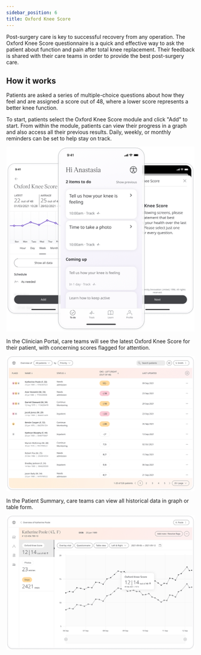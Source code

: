 ```yaml
---
sidebar_position: 6
title: Oxford Knee Score
---
```


Post-surgery care is key to successful recovery from any operation. The Oxford Knee Score questionnaire is a quick and effective way to ask the patient about function and pain after total knee replacement. Their feedback is shared with their care teams in order to provide the best post-surgery care.

## How it works

Patients are asked a series of multiple-choice questions about how they feel and are assigned a score out of 48, where a lower score represents a better knee function.

To start, patients select the Oxford Knee Score module and click "Add" to start. From within the module, patients can view their progress in a graph and also access all their previous results. Daily, weekly, or monthly reminders can be set to help stay on track.

![Oxford Knee Score in the Huma App](./assets/oxford-knee-score.png)

In the Clinician Portal, care teams will see the latest Oxford Knee Score for their patient, with concerning scores flagged for attention.

![Clinician view of Oxford Knee School](./assets/cp-patient-list-oxford-knee-score.png)

In the Patient Summary, care teams can view all historical data in graph or table form.

![Clinician view of Oxford Knee School](./assets/cp-module-details-oxford-knee-score.png)
